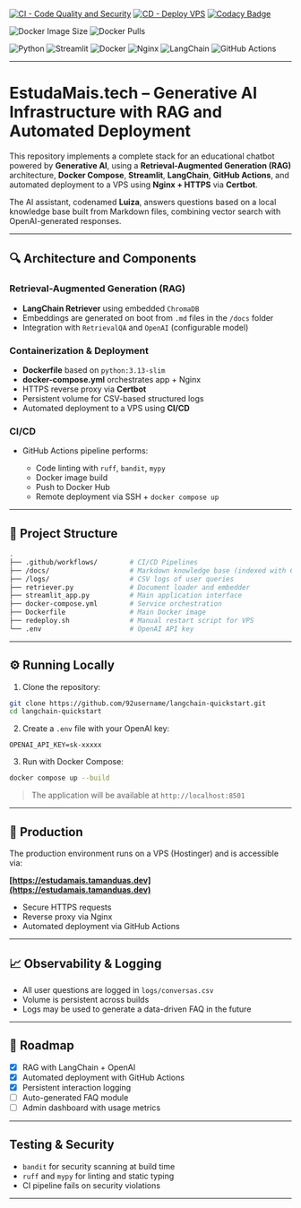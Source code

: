 [![CI - Code Quality and Security](https://github.com/92username/langchain-quickstart/actions/workflows/ci.yml/badge.svg?branch=main)](https://github.com/92username/langchain-quickstart/actions/workflows/ci.yml)
[![CD - Deploy VPS](https://github.com/92username/langchain-quickstart/actions/workflows/deploy.yml/badge.svg?branch=main)](https://github.com/92username/langchain-quickstart/actions/workflows/deploy.yml)
[![Codacy Badge](https://app.codacy.com/project/badge/Grade/d765b1d13b02475097a2dc081cebab54)](https://app.codacy.com/gh/92username/langchain-quickstart/dashboard?utm_source=gh&utm_medium=referral&utm_content=&utm_campaign=Badge_grade)

![Docker Image Size](https://img.shields.io/docker/image-size/user92/langchain-quickstart/latest)
![Docker Pulls](https://img.shields.io/docker/pulls/user92/langchain-quickstart)

![Python](https://img.shields.io/badge/python-3670A0?style=for-the-badge\&logo=python\&logoColor=ffdd54)
![Streamlit](https://img.shields.io/badge/Streamlit-%23FE4B4B.svg?style=for-the-badge\&logo=streamlit\&logoColor=white)
![Docker](https://img.shields.io/badge/docker-%230db7ed.svg?style=for-the-badge\&logo=docker\&logoColor=white)
![Nginx](https://img.shields.io/badge/nginx-%23009639.svg?style=for-the-badge\&logo=nginx\&logoColor=white)
![LangChain](https://img.shields.io/badge/langchain-0E1117?style=for-the-badge\&logo=data\&logoColor=white)
![GitHub Actions](https://img.shields.io/badge/github%20actions-%232671E5.svg?style=for-the-badge\&logo=githubactions\&logoColor=white)

---

# EstudaMais.tech – Generative AI Infrastructure with RAG and Automated Deployment

This repository implements a complete stack for an educational chatbot powered by **Generative AI**, using a **Retrieval-Augmented Generation (RAG)** architecture, **Docker Compose**, **Streamlit**, **LangChain**, **GitHub Actions**, and automated deployment to a VPS using **Nginx + HTTPS** via **Certbot**.

The AI assistant, codenamed **Luiza**, answers questions based on a local knowledge base built from Markdown files, combining vector search with OpenAI-generated responses.

---

## 🔍 Architecture and Components

### Retrieval-Augmented Generation (RAG)

* **LangChain Retriever** using embedded `ChromaDB`
* Embeddings are generated on boot from `.md` files in the `/docs` folder
* Integration with `RetrievalQA` and `OpenAI` (configurable model)

### Containerization & Deployment

* **Dockerfile** based on `python:3.13-slim`
* **docker-compose.yml** orchestrates app + Nginx
* HTTPS reverse proxy via **Certbot**
* Persistent volume for CSV-based structured logs
* Automated deployment to a VPS using **CI/CD**

### CI/CD

* GitHub Actions pipeline performs:

  * Code linting with `ruff`, `bandit`, `mypy`
  * Docker image build
  * Push to Docker Hub
  * Remote deployment via SSH + `docker compose up`

---

## 📂 Project Structure

```bash
.
├── .github/workflows/        # CI/CD Pipelines
├── /docs/                    # Markdown knowledge base (indexed with ChromaDB)
├── /logs/                    # CSV logs of user queries
├── retriever.py              # Document loader and embedder
├── streamlit_app.py          # Main application interface
├── docker-compose.yml        # Service orchestration
├── Dockerfile                # Main Docker image
├── redeploy.sh               # Manual restart script for VPS
└── .env                      # OpenAI API key
```

---

## ⚙️ Running Locally

1. Clone the repository:

```bash
git clone https://github.com/92username/langchain-quickstart.git
cd langchain-quickstart
```

2. Create a `.env` file with your OpenAI key:

```env
OPENAI_API_KEY=sk-xxxxx
```

3. Run with Docker Compose:

```bash
docker compose up --build
```

> The application will be available at `http://localhost:8501`

---

## 🔐 Production

The production environment runs on a VPS (Hostinger) and is accessible via:

**[https://estudamais.tamanduas.dev](https://estudamais.tamanduas.dev)**

* Secure HTTPS requests
* Reverse proxy via Nginx
* Automated deployment via GitHub Actions

---

## 📈 Observability & Logging

* All user questions are logged in `logs/conversas.csv`
* Volume is persistent across builds
* Logs may be used to generate a data-driven FAQ in the future

---

## 📌 Roadmap

* [x] RAG with LangChain + OpenAI
* [x] Automated deployment with GitHub Actions
* [x] Persistent interaction logging
* [ ] Auto-generated FAQ module
* [ ] Admin dashboard with usage metrics

---

## Testing & Security

* `bandit` for security scanning at build time
* `ruff` and `mypy` for linting and static typing
* CI pipeline fails on security violations

---
